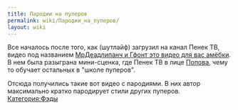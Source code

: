 ```yaml
---
title: Пародии на пуперов
permalink: wiki/Пародии_на_пуперов/
layout: wiki
---
```


Все началось после того, как (шутлайф) загрузил на канал Пенек ТВ, видео
под названием [МрДеадлипанч и Гфонт это видео для вас
амёбки](https://www.youtube.com/watch?v=72gaEz8Vgc0). В нем была
разыграна мини-сценка, где Пенек ТВ в лице [Попова](Попов "wikilink"),
чему то обучает остальных в "школе пуперов".

Отсюда получились такие вот видео с пародиями. В них автор максимально
кратко пародирует стили других пуперов. 
[Категория:Фэды](Категория:Фэды "wikilink")
